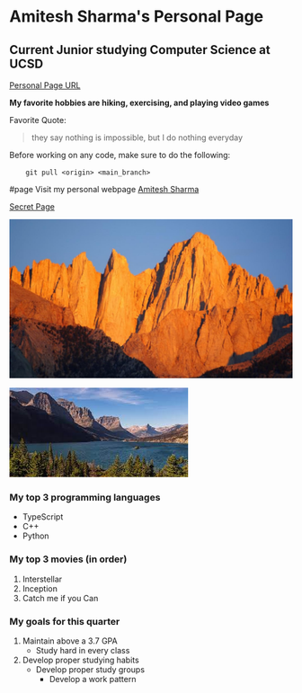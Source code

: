 # Amitesh Sharma's Personal Page

## Current Junior studying Computer Science at UCSD

[Personal Page URL](#page)

**My favorite hobbies are hiking, exercising, and playing video games**

Favorite Quote: 

> they say nothing is impossible, but I do nothing everyday

Before working on any code, make sure to do the following: 

``` 
    git pull <origin> <main_branch>
```

#page
Visit my personal webpage [Amitesh Sharma](https://amiteshksharma.github.io/)

[Secret Page](./other.md)

![Mt.Whitney](./whitney.jpeg)

![Glacier National Park](./Glacier.jpeg)

### My top 3 programming languages

- TypeScript
- C++
- Python
  
### My top 3 movies (in order)

1. Interstellar
2. Inception
3. Catch me if you Can


### My goals for this quarter

1. Maintain above a 3.7 GPA
   - Study hard in every class
2. Develop proper studying habits
    - Develop proper study groups
      - Develop a work pattern